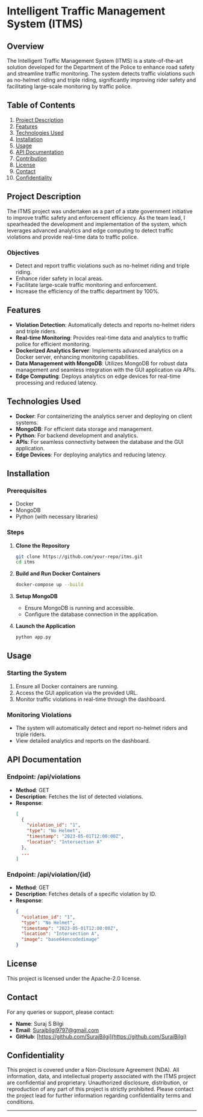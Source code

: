 

# Intelligent Traffic Management System (ITMS)

## Overview
The Intelligent Traffic Management System (ITMS) is a state-of-the-art solution developed for the Department of the Police to enhance road safety and streamline traffic monitoring. The system detects traffic violations such as no-helmet riding and triple riding, significantly improving rider safety and facilitating large-scale monitoring by traffic police.

## Table of Contents
1. [Project Description](#project-description)
2. [Features](#features)
3. [Technologies Used](#technologies-used)
4. [Installation](#installation)
5. [Usage](#usage)
6. [API Documentation](#api-documentation)
7. [Contribution](#contribution)
8. [License](#license)
9. [Contact](#contact)
10. [Confidentiality](#confidentiality)

## Project Description
The ITMS project was undertaken as a part of a state government initiative to improve traffic safety and enforcement efficiency. As the team lead, I spearheaded the development and implementation of the system, which leverages advanced analytics and edge computing to detect traffic violations and provide real-time data to traffic police.

### Objectives
- Detect and report traffic violations such as no-helmet riding and triple riding.
- Enhance rider safety in local areas.
- Facilitate large-scale traffic monitoring and enforcement.
- Increase the efficiency of the traffic department by 100%.

## Features
- **Violation Detection**: Automatically detects and reports no-helmet riders and triple riders.
- **Real-time Monitoring**: Provides real-time data and analytics to traffic police for efficient monitoring.
- **Dockerized Analytics Server**: Implements advanced analytics on a Docker server, enhancing monitoring capabilities.
- **Data Management with MongoDB**: Utilizes MongoDB for robust data management and seamless integration with the GUI application via APIs.
- **Edge Computing**: Deploys analytics on edge devices for real-time processing and reduced latency.

## Technologies Used
- **Docker**: For containerizing the analytics server and deploying on client systems.
- **MongoDB**: For efficient data storage and management.
- **Python**: For backend development and analytics.
- **APIs**: For seamless connectivity between the database and the GUI application.
- **Edge Devices**: For deploying analytics and reducing latency.

## Installation
### Prerequisites
- Docker
- MongoDB
- Python (with necessary libraries)

### Steps
1. **Clone the Repository**
   ```bash
   git clone https://github.com/your-repo/itms.git
   cd itms
   ```

2. **Build and Run Docker Containers**
   ```bash
   docker-compose up --build
   ```

3. **Setup MongoDB**
   - Ensure MongoDB is running and accessible.
   - Configure the database connection in the application.

4. **Launch the Application**
   ```bash
   python app.py
   ```

## Usage
### Starting the System
1. Ensure all Docker containers are running.
2. Access the GUI application via the provided URL.
3. Monitor traffic violations in real-time through the dashboard.

### Monitoring Violations
- The system will automatically detect and report no-helmet riders and triple riders.
- View detailed analytics and reports on the dashboard.

## API Documentation
### Endpoint: /api/violations
- **Method**: GET
- **Description**: Fetches the list of detected violations.
- **Response**:
  ```json
  [
    {
      "violation_id": "1",
      "type": "No Helmet",
      "timestamp": "2023-05-01T12:00:00Z",
      "location": "Intersection A"
    },
    ...
  ]
  ```

### Endpoint: /api/violation/{id}
- **Method**: GET
- **Description**: Fetches details of a specific violation by ID.
- **Response**:
  ```json
  {
    "violation_id": "1",
    "type": "No Helmet",
    "timestamp": "2023-05-01T12:00:00Z",
    "location": "Intersection A",
    "image": "base64encodedimage"
  }
  ```



## License
This project is licensed under the Apache-2.0 license.

## Contact
For any queries or support, please contact:
- **Name**: Suraj S Bilgi
- **Email**: Surajbilgi9797@gmail.com
- **GitHub**: [https://github.com/SurajBilgi](https://github.com/SurajBilgi)

## Confidentiality
This project is covered under a Non-Disclosure Agreement (NDA). All information, data, and intellectual property associated with the ITMS project are confidential and proprietary. Unauthorized disclosure, distribution, or reproduction of any part of this project is strictly prohibited. Please contact the project lead for further information regarding confidentiality terms and conditions.

---

